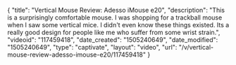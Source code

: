 {
    "title": "Vertical Mouse Review: Adesso iMouse e20",
    "description": "This is a surprisingly comfortable mouse.  I was shopping for a trackball mouse when I saw some vertical mice.  I didn't even know these things existed.  Its a really good design for people like me who suffer from some wrist strain.",
    "videoid": "117459418",
    "date_created": "1505240649",
    "date_modified": "1505240649",
    "type": "captivate",
    "layout": "video",
    "url": "\/v\/vertical-mouse-review-adesso-imouse-e20\/117459418"
}
